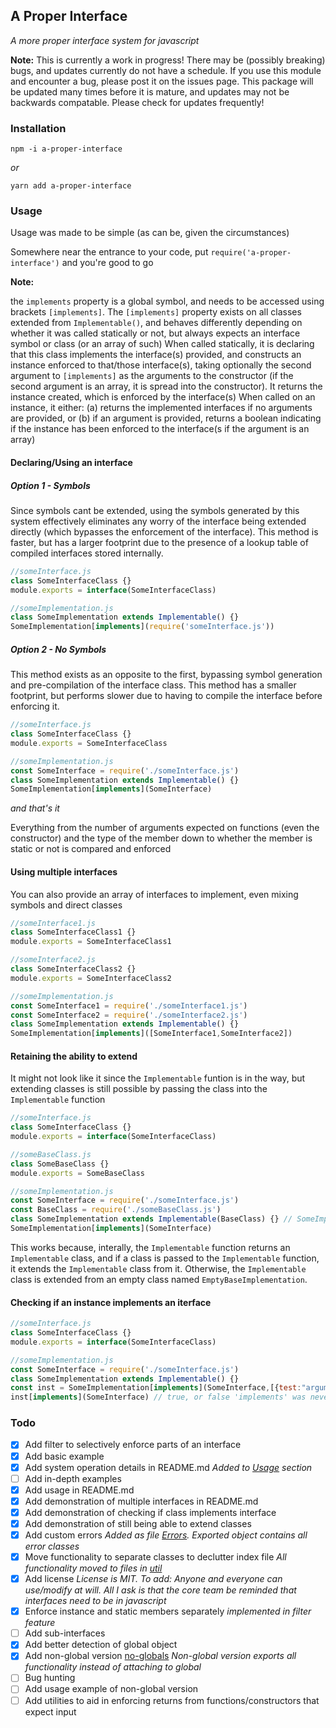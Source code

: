 
## A Proper Interface
*A more proper interface system for javascript*

**Note:** This is currently a work in progress! There may be (possibly breaking) bugs, and updates currently do not have a schedule. If you use this module and encounter a bug, please post it on the issues page. This package will be updated many times before it is mature, and updates may not be backwards compatable. Please check for updates frequently!


### Installation 

`npm -i a-proper-interface`

*or*

`yarn add a-proper-interface` 



### Usage

Usage was made to be simple (as can be, given the circumstances)

Somewhere near the entrance to your code, put `require('a-proper-interface')` and you're good to go


**Note:** 

the `implements` property is a global symbol, and needs to be accessed using brackets `[implements]`. The `[implements]` property exists on all classes extended from `Implementable()`, and behaves differently depending on whether it was called statically or not, but always expects an interface symbol or class (or an array of such)
When called statically, it is declaring that this class implements the interface(s) provided, and constructs an instance enforced to that/those interface(s), taking optionally the second argument to `[implements]` as the arguments to the constructor (if the second argument is an array, it is spread into the constructor). It returns the instance created, which is enforced by the interface(s)
When called on an instance, it either: (a) returns the implemented interfaces if no arguments are provided, or (b) if an argument is provided, returns a boolean indicating if the instance has been enforced to the interface(s if the argument is an array)


#### Declaring/Using an interface

##### Option 1 - Symbols

Since symbols cant be extended, using the symbols generated by this system effectively eliminates any worry of the interface being extended directly (which bypasses the enforcement of the interface). This method is faster, but has a larger footprint due to the presence of a lookup table of compiled interfaces stored internally.

```javascript
//someInterface.js
class SomeInterfaceClass {}
module.exports = interface(SomeInterfaceClass)

//someImplementation.js
class SomeImplementation extends Implementable() {}
SomeImplementation[implements](require('someInterface.js'))
```

##### Option 2 - No Symbols

This method exists as an opposite to the first, bypassing symbol generation and pre-compilation of the interface class. This method has a smaller footprint, but performs slower due to having to compile the interface before enforcing it.


```javascript
//someInterface.js
class SomeInterfaceClass {}
module.exports = SomeInterfaceClass

//someImplementation.js
const SomeInterface = require('./someInterface.js')
class SomeImplementation extends Implementable() {}
SomeImplementation[implements](SomeInterface)
```

*and that's it*

Everything from the number of arguments expected on functions (even the constructor) and the type of the member down to whether the member is static or not is compared and enforced 


#### Using multiple interfaces

You can also provide an array of interfaces to implement, even mixing symbols and direct classes

```javascript
//someInterface1.js
class SomeInterfaceClass1 {}
module.exports = SomeInterfaceClass1

//someInterface2.js
class SomeInterfaceClass2 {}
module.exports = SomeInterfaceClass2

//someImplementation.js
const SomeInterface1 = require('./someInterface1.js')
const SomeInterface2 = require('./someInterface2.js')
class SomeImplementation extends Implementable() {}
SomeImplementation[implements]([SomeInterface1,SomeInterface2])
```


#### Retaining the ability to extend

It might not look like it since the `Implementable` funtion is in the way, but extending classes is still possible by passing the class into the `Implementable` function

```javascript
//someInterface.js
class SomeInterfaceClass {}
module.exports = interface(SomeInterfaceClass)

//someBaseClass.js
class SomeBaseClass {}
module.exports = SomeBaseClass

//someImplementation.js
const SomeInterface = require('./someInterface.js')
const BaseClass = require('./someBaseClass.js')
class SomeImplementation extends Implementable(BaseClass) {} // SomeImplementation now extends BaseClass
SomeImplementation[implements](SomeInterface)
```

This works because, interally, the `Implementable` function returns an `Implementable` class, and if a class is passed to the `Implementable` function, it extends the `Implementable` class from it. Otherwise, the `Implementable` class is extended from an empty class named `EmptyBaseImplementation`.


#### Checking if an instance implements an iterface

```javascript
//someInterface.js
class SomeInterfaceClass {}
module.exports = interface(SomeInterfaceClass)

//someImplementation.js
const SomeInterface = require('./someInterface.js')
class SomeImplementation extends Implementable() {} 
const inst = SomeImplementation[implements](SomeInterface,[{test:"arguments"}])
inst[implements](SomeInterface) // true, or false 'implements' was never called statically with the interface
```

### Todo

- [x] Add filter to selectively enforce parts of an interface
- [x] Add basic example
- [x] Add system operation details in README.md *Added to [Usage](#usage) section*
- [ ] Add in-depth examples
- [x] Add usage in README.md
- [x] Add demonstration of multiple interfaces in README.md
- [x] Add demonstration of checking if class implements interface
- [x] Add demonstration of still being able to extend classes
- [x] Add custom errors *Added as file [Errors](util/errors.js). Exported object contains all error classes*
- [x] Move functionality to separate classes to declutter index file *All functionality moved to files in [util](util)*
- [x] Add license *License is MIT. To add: Anyone and everyone can use/modify at will. All I ask is that the core team be reminded that interfaces need to be in javascript* 
- [x] Enforce instance and static members separately *implemented in filter feature*
- [ ] Add sub-interfaces
- [x] Add better detection of global object
- [x] Add non-global version [no-globals](no-globals.js) *Non-global version exports all functionality instead of attaching to global*
- [ ] Bug hunting 
- [ ] Add usage example of non-global version
- [ ] Add utilities to aid in enforcing returns from functions/constructors that expect input
